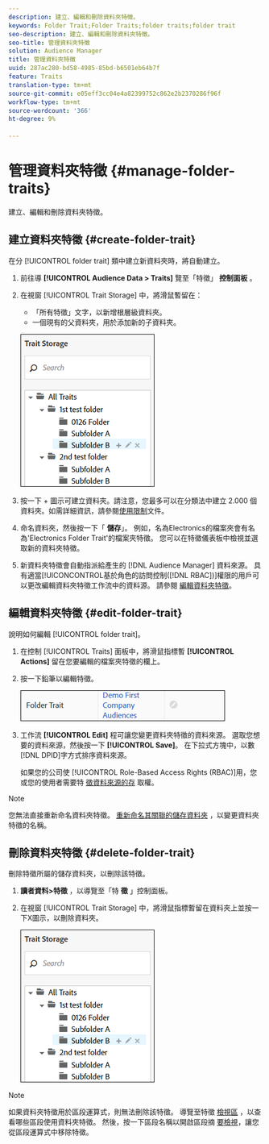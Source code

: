 ```yaml
---
description: 建立、編輯和刪除資料夾特徵。
keywords: Folder Trait;Folder Traits;folder traits;folder trait
seo-description: 建立、編輯和刪除資料夾特徵。
seo-title: 管理資料夾特徵
solution: Audience Manager
title: 管理資料夾特徵
uuid: 287ac280-bd58-4985-85bd-b6501eb64b7f
feature: Traits
translation-type: tm+mt
source-git-commit: e05eff3cc04e4a82399752c862e2b2370286f96f
workflow-type: tm+mt
source-wordcount: '366'
ht-degree: 9%

---
```



# 管理資料夾特徵 {#manage-folder-traits}

建立、編輯和刪除資料夾特徵。

## 建立資料夾特徵 {#create-folder-trait}

在分 [!UICONTROL folder trait] 類中建立新資料夾時，將自動建立。

<!-- create-folder-trait.xml -->

1. 前往導 **[!UICONTROL Audience Data > Traits]** 覽至「特徵」 **控制面板** 。
1. 在視窗 [!UICONTROL Trait Storage] 中，將滑鼠暫留在：

   * 「所有特徵」文字，以新增根層級資料夾。
   * 一個現有的父資料夾，用於添加新的子資料夾。

   ![](assets/folder_traits_create.PNG)

1. 按一下 + 圖示可建立資料夾。請注意，您最多可以在分類法中建立 2.000 個資料夾。如需詳細資訊，請參閱[使用限制](../../features/administration/usage-limits.md)文件。
1. 命名資料夾，然後按一下「 **儲存**」。 例如，名為Electronics的檔案夾會有名為&#39;Electronics Folder Trait&#39;的檔案夾特徵。 您可以在特徵儀表板中檢視並選取新的資料夾特徵。
1. 新資料夾特徵會自動指派給產生的 [!DNL Audience Manager] 資料來源。 具有適當[!UICONCONTROL基於角色的訪問控制([!DNL RBAC])]權限的用戶可以更改編輯資料夾特徵工作流中的資料源。 請參閱 [編輯資料夾特徵](../../features/traits/manage-folder-traits.md#edit-folder-trait)。

## 編輯資料夾特徵 {#edit-folder-trait}

說明如何編輯 [!UICONTROL folder trait]。

<!-- edit-folder-trait.xml -->

1. 在控制 [!UICONTROL Traits] 面板中，將滑鼠指標暫 **[!UICONTROL Actions]** 留在您要編輯的檔案夾特徵的欄上。
1. 按一下鉛筆以編輯特徵。

   ![](assets/folder_traits_edit_border.png)

1. 工作流 **[!UICONTROL Edit]** 程可讓您變更資料夾特徵的資料來源。 選取您想要的資料來源，然後按一下 **[!UICONTROL Save]**。 在下拉式方塊中，以數 [!DNL DPID]字方式排序資料來源。

   如果您的公司使 [!UICONTROL Role-Based Access Rights (RBAC)]用，您或您的使用者需要特 [徵資料來源的存](../../features/traits/about-folder-traits.md#role-based-access-controls) 取權。

>[!NOTE]
>
>您無法直接重新命名資料夾特徵。 [重新命名其關聯的儲存資料夾](../../features/traits/trait-storage.md#rename-delete-trait-storage-folder) ，以變更資料夾特徵的名稱。

## 刪除資料夾特徵 {#delete-folder-trait}

刪除特徵所屬的儲存資料夾，以刪除該特徵。

<!-- delete-folder-trait.xml -->

1. **讀者資料>特徵** ，以導覽至「特 **徵** 」控制面板。
1. 在視窗 [!UICONTROL Trait Storage] 中，將滑鼠指標暫留在資料夾上並按一下X圖示，以刪除資料夾。

   ![步驟結果](assets/folder_traits_create.PNG)

>[!NOTE]
>
>如果資料夾特徵用於區段運算式，則無法刪除該特徵。 導覽至特徵 [檢視區](../../features/traits/trait-details-page.md) ，以查看哪些區段使用資料夾特徵。 然後，按一下區段名稱以開啟區段摘 [要檢視](../../features/segments/segment-summary-view.md)，讓您從區段運算式中移除特徵。